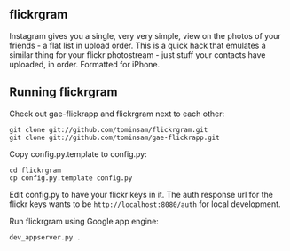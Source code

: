 ## flickrgram

Instagram gives you a single, very very simple, view on the photos of your friends - a flat list in upload order. This is a quick hack that emulates a similar thing for your flickr photostream - just stuff your contacts have uploaded, in order. Formatted for iPhone.


## Running flickrgram


Check out gae-flickrapp and flickrgram next to each other:

```
git clone git://github.com/tominsam/flickrgram.git
git clone git://github.com/tominsam/gae-flickrapp.git
```

Copy config.py.template to config.py:

```
cd flickrgram
cp config.py.template config.py
```

Edit config.py to have your flickr keys in it. The auth response url for the flickr keys wants to be `http://localhost:8080/auth` for local development.

Run flickrgram using Google app engine:

```
dev_appserver.py .
```


